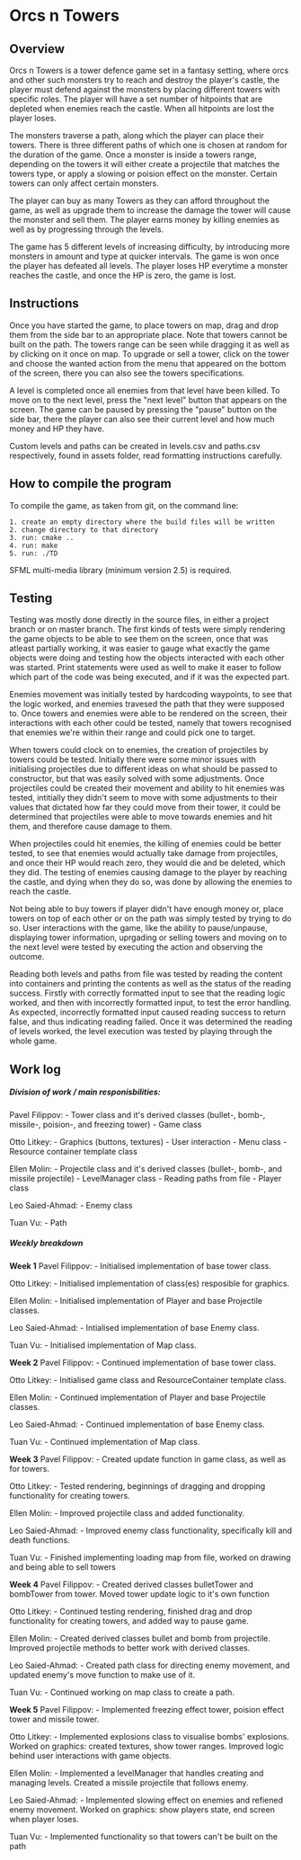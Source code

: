 # Orcs n Towers

## Overview

Orcs n Towers is a tower defence game set in a fantasy setting, where orcs and other such monsters try to reach and destroy the player's castle, the player must defend against the monsters by placing different towers with specific roles. The player will have a set number of hitpoints that are depleted when enemies reach the castle. When all hitpoints are lost the player loses.

The monsters traverse a path, along which the player can place their towers. There is three different paths of which one is chosen at random for the duration of the game. Once a monster is inside a towers range, depending on the towers it will either create a projectile that matches the towers type, or apply a slowing or poision effect on the monster. Certain towers can only affect certain monsters.

The player can buy as many Towers as they can afford throughout the game, as well as upgrade them to increase the damage the tower will cause the monster and sell them. The player earns money by killing enemies as well as by progressing through the levels.

The game has 5 different levels of increasing difficulty, by introducing more monsters in amount and type at quicker intervals. The game is won once the player has defeated all levels. The player loses HP everytime a monster reaches the castle, and once the HP is zero, the game is lost.

## Instructions

Once you have started the game, to place towers on map, drag and drop them from the side bar to an appropriate place. Note that towers cannot be built on the path. The towers range can be seen while dragging it as well as by clicking on it once on map. To upgrade or sell a tower, click on the tower and choose the wanted action from the menu that appeared on the bottom of the screen, there you can also see the towers specifications. 

A level is completed once all enemies from that level have been killed. To move on to the next level, press the "next level" button that appears on the screen. The game can be paused by pressing the "pause" button on the side bar, there the player can also see their current level and how much money and HP they have.

Custom levels and paths can be created in levels.csv and paths.csv respectively, found in assets folder, read formatting instructions carefully.

## How to compile the program

To compile the game, as taken from git, on the command line:

    1. create an empty directory where the build files will be written
    2. change directory to that directory
    3. run: cmake ..
    4. run: make
    5. run: ./TD

SFML multi-media library (minimum version 2.5) is required.

## Testing

Testing was mostly done directly in the source files, in either a project branch or on master branch. The first kinds of tests were simply rendering the game objects to be able to see them on the screen, once that was atleast partially working, it was easier to gauge what exactly the game objects were doing and testing how the objects interacted with each other was started. Print statements were used as well to make it easer to follow which part of the code was being executed, and if it was the expected part.

Enemies movement was initially tested by hardcoding waypoints, to see that the logic worked, and enemies travesed the path that they were supposed to. Once towers and enemies were able to be rendered on the screen, their interactions with each other could be tested, namely that towers recognised that enemies we're within their range and could pick one to target.

When towers could clock on to enemies, the creation of projectiles by towers could be tested. Initially there were some minor issues with initialising projectiles due to different ideas on what should be passed to constructor, but that was easily solved with some adjustments. Once projectiles could be created their movement and ability to hit enemies was tested, intitially they didn't seem to move with some adjustments to their values that dictated how far they could move from their tower, it could be determined that projectiles were able to move towards enemies and hit them, and therefore cause damage to them. 

When projectiles could hit enemies, the killing of enemies could be better tested, to see that enemies would actually take damage from projectiles, and once their HP would reach zero, they would die and be deleted, which they did. The testing of enemies causing damage to the player by reaching the castle, and dying when they do so, was done by allowing the enemies to reach the castle.

Not being able to buy towers if player didn't have enough money or, place towers on top of each other or on the path was simply tested by trying to do so. User interactions with the game, like the ability to pause/unpause, displaying tower information, uprgading or selling towers and moving on to the next level were tested by executing the action and observing the outcome. 

Reading both levels and paths from file was tested by reading the content into containers and printing the contents as well as the status of the reading success. Firstly with correctly formatted input to see that the reading logic worked, and then with incorrectly formatted input, to test the error handling. As expected, incorrectly formatted input caused reading success to return false, and thus indicating reading failed. Once it was determined the reading of levels worked, the level execution was tested by playing through the whole game.

## Work log

##### Division of work / main responisbilities:

Pavel Filippov:
    - Tower class and it's derived classes (bullet-, bomb-, missile-, poision-, and freezing tower)
    - Game class

Otto Litkey:
    - Graphics (buttons, textures)
    - User interaction
    - Menu class
    - Resource container template class

Ellen Molin:
    - Projectile class and it's derived classes (bullet-, bomb-, and missile projectile)
    - LevelManager class
    - Reading paths from file
    - Player class

Leo Saied-Ahmad:
    - Enemy class

Tuan Vu:
    - Path

##### Weekly breakdown

**Week 1**
Pavel Filippov:
    - Initialised implementation of base tower class.

Otto Litkey: 
    - Initialised implementation of class(es) resposible for graphics.

Ellen Molin:
    - Initialised implementation of Player and base Projectile classes.

Leo Saied-Ahmad:
    - Intialised implementation of base Enemy class.

Tuan Vu:
    - Initialised implementation of Map class.

**Week 2**
Pavel Filippov:
    - Continued implementation of base tower class.

Otto Litkey: 
    - Initialised game class and ResourceContainer template class.

Ellen Molin:
    - Continued implementation of Player and base Projectile classes.

Leo Saied-Ahmad:
    - Continued implementation of base Enemy class.

Tuan Vu:
    - Continued implementation of Map class.

**Week 3**
Pavel Filippov:
    - Created update function in game class, as well as for towers.

Otto Litkey: 
    - Tested rendering, beginnings of dragging and dropping functionality for creating towers.

Ellen Molin:
    - Improved projectile class and added functionality.

Leo Saied-Ahmad:
    - Improved enemy class functionality, specifically kill and death functions.

Tuan Vu:
    - Finished implementing loading map from file, worked on drawing and being able to sell towers

**Week 4**
Pavel Filippov:
    - Created derived classes bulletTower and bombTower from tower. Moved tower update logic to it's own function

Otto Litkey: 
    - Continued testing rendering, finished drag and drop functionality for creating towers, and added way to pause game.

Ellen Molin:
    - Created derived classes bullet and bomb from projectile. Improved projectile methods to better work with derived classes.

Leo Saied-Ahmad:
    - Created path class for directing enemy movement, and updated enemy's move function to make use of it.

Tuan Vu:
    - Continued working on map class to create a path.

**Week 5**
Pavel Filippov:
    - Implemented freezing effect tower, poision effect tower and missile tower.

Otto Litkey: 
    - Implemented explosions class to visualise bombs' explosions. Worked on graphics: created textures, show tower ranges. Improved logic behind user interactions with game objects.

Ellen Molin:
    - Implemented a levelManager that handles creating and managing levels. Created a missile projectile that follows enemy.

Leo Saied-Ahmad:
    - Implemented slowing effect on enemies and refiened enemy movement. Worked on graphics: show players state, end screen when player loses.

Tuan Vu:
    - Implemented functionality so that towers can't be built on the path